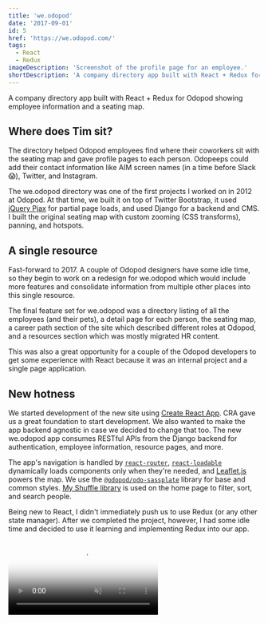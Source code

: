 ```yaml
---
title: 'we.odopod'
date: '2017-09-01'
id: 5
href: 'https://we.odopod.com/'
tags:
  - React
  - Redux
imageDescription: 'Screenshot of the profile page for an employee.'
shortDescription: 'A company directory app built with React + Redux for Odopod showing employee information and a seating map.'
---
```


A company directory app built with React + Redux for Odopod showing employee information and a seating map.

## Where does Tim sit?

The directory helped Odopod employees find where their coworkers sit with the seating map and gave profile pages to each person. Odopeeps could add their contact information like AIM screen names (in a time before Slack 😱), Twitter, and Instagram.

The we.odopod directory was one of the first projects I worked on in 2012 at Odopod. At that time, we built it on top of Twitter Bootstrap, it used [jQuery Pjax](https://github.com/defunkt/jquery-pjax) for partial page loads, and used Django for a backend and CMS. I built the original seating map with custom zooming (CSS transforms), panning, and hotspots.

## A single resource

Fast-forward to 2017. A couple of Odopod designers have some idle time, so they begin to work on a redesign for we.odopod which would include more features and consolidate information from multiple other places into this single resource.

The final feature set for we.odopod was a directory listing of all the employees (and their pets), a detail page for each person, the seating map, a career path section of the site which described different roles at Odopod, and a resources section which was mostly migrated HR content.

This was also a great opportunity for a couple of the Odopod developers to get some experience with React because it was an internal project and a single page application.

## New hotness

We started development of the new site using [Create React App](https://github.com/facebook/create-react-app). CRA gave us a great foundation to start development. We also wanted to make the app backend agnostic in case we decided to change that too. The new we.odopod app consumes RESTful APIs from the Django backend for authentication, employee information, resource pages, and more.

The app's navigation is handled by [`react-router`](https://www.npmjs.com/package/react-router), [`react-loadable`](https://www.npmjs.com/package/react-loadable) dynamically loads components only when they're needed, and [Leaflet.js](https://www.npmjs.com/package/leaflet) powers the map. We use the [`@odopod/odo-sassplate`](https://www.npmjs.com/package/@odopod/odo-sassplate) library for base and common styles. [My Shuffle library](/shuffle/) is used on the home page to filter, sort, and search people.

Being new to React, I didn't immediately push us to use Redux (or any other state manager). After we completed the project, however, I had some idle time and decided to use it learning and implementing Redux into our app.

<!-- markdownlint-disable MD033 -->
<video muted playsinline controls loop poster="/we-dot-odopod-poster.png">
  <source src="we-dot-odopod.webm" type="video/webm; codecs=vp9,vorbis">
  <source src="we-dot-odopod.mp4" type="video/mp4">
</video>
